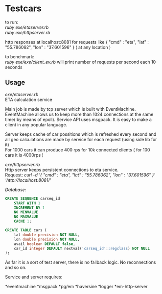 # Testcars

to run:  
*ruby exe/etaserver.rb*  
*ruby exe/httpserver.rb*  

http responses at localhost:8081 for requests like { "cmd" : "eta", "lat" : "55.786062", "lon" : "37.601596" } ( at any location )

to benchmark:  
*ruby exe/exe/client_ev.rb*  will print number of requests per second each 10 seconds


## Usage
*exe/etaserver.rb*  
ETA calculation service

Main job is made by tcp server which is built with EventMachine.  
EventMachine allows us to keep more than 1024 connections at the same time( by means of epoll). Service API uses msgpack. It is easy to make a client in any popular language.

Server keeps cache of car possitions which is refreshed every second and all geo calculations are made by service for each request (using side lib for it)  
For 1000 cars it can produce 400 rps for 10k connected clients ( for 100 cars it is 4000rps )


*exe/httpserver.rb*  
Http server keeps persistent connections to eta service.  
Request: *curl -d '{ "cmd" : "eta", "lat" : "55.786062", "lon" : "37.601596" }' 'http://localhost:8081/'*


*Database:*   
```SQL
CREATE SEQUENCE carseq_id
    START WITH 1
    INCREMENT BY 1
    NO MINVALUE
    NO MAXVALUE
    CACHE 1;
```

```SQL
CREATE TABLE cars (
    lat double precision NOT NULL,
    lon double precision NOT NULL,
    avail boolean DEFAULT false,
    car_id integer DEFAULT nextval('carseq_id'::regclass) NOT NULL
);
```


As far it is a sort of test server, there is no fallback logic. No reconnections and so on.

Service and server requires:


  *eventmachine
  *msgpack
  *pg/em
  *haversine
  *logger
  *em-http-server
